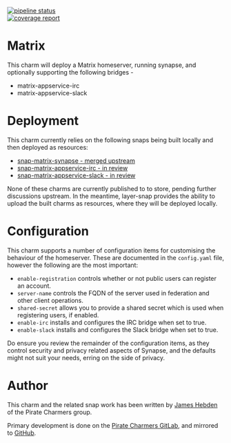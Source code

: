 [![pipeline status](https://git.ec0.io/pirate-charmers/charm-matrix/badges/master/pipeline.svg)](https://git.ec0.io/pirate-charmers/charm-matrix/commits/master)                                                                  
[![coverage report](https://git.ec0.io/pirate-charmers/charm-matrix/badges/master/coverage.svg)](https://git.ec0.io/pirate-charmers/charm-matrix/commits/master)

Matrix
======

This charm will deploy a Matrix homeserver, running synapse, and optionally supporting the following bridges -
* matrix-appservice-irc
* matrix-appservice-slack

Deployment
==========

This charm currently relies on the following snaps being built locally and then deployed as resources:
* [snap-matrix-synapse - merged upstream](https://github.com/matrix-org/matrix-synapse)
* [snap-matrix-appservice-irc - in review](https://github.com/matrix-org/matrix-appservice-irc/pull/807)
* [snap-matrix-appservice-slack - in review](https://github.com/matrix-org/matrix-appservice-slack/pull/231)

None of these charms are currently published to to store, pending further discussions upstream.
In the meantime, layer-snap provides the ability to upload the built charms as resources, where they will be deployed locally.

Configuration
=============

This charm supports a number of configuration items for customising the behaviour of the homeserver.
These are documented in the `config.yaml` file, however the following are the most important:

* `enable-registration` controls whether or not public users can register an account.
* `server-name` controls the FQDN of the server used in federation and other client operations.
* `shared-secret` allows you to provide a shared secret which is used when registering users, if enabled.
* `enable-irc` installs and configures the IRC bridge when set to true.
* `enable-slack` installs and configures the Slack bridge when set to true.

Do ensure you review the remainder of the configuration items, as they control security and privacy related aspects of Synapse, and the
defaults might not suit your needs, erring on the side of privacy.

Author
======

This charm and the related snap work has been written by [James Hebden](mailto:james+matrix@ec0.io) of the Pirate Charmers group.

Primary development is done on the [Pirate Charmers GitLab](https://git.ec0.io/pirate-charmers), and mirrored to [GitHub](https://github.com/pirate-charmers).
